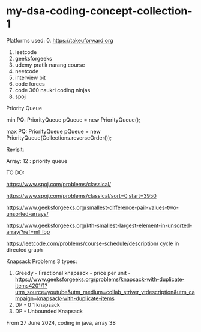 # my-dsa-coding-concept-collection-1

Platforms used:
0. https://takeuforward.org
1. leetcode
2. geeksforgeeks
3. udemy pratik narang course
4. neetcode
5. interview bit
6. code forces
7. code 360 naukri coding ninjas
8. spoj 

Priority Queue

min PQ: PriorityQueue<Integer> pQueue = new PriorityQueue<Integer>();

max PQ: PriorityQueue<Integer> pQueue = new PriorityQueue<Integer>(Collections.reverseOrder());

Revisit:

Array: 12 : priority queue


TO DO:

https://www.spoj.com/problems/classical/

https://www.spoj.com/problems/classical/sort=0,start=3950

https://www.geeksforgeeks.org/smallest-difference-pair-values-two-unsorted-arrays/

https://www.geeksforgeeks.org/kth-smallest-largest-element-in-unsorted-array/?ref=ml_lbp

https://leetcode.com/problems/course-schedule/description/ cycle in directed graph

Knapsack Problems 3 types:

1. Greedy - Fractional knapsack - price per unit - https://www.geeksforgeeks.org/problems/knapsack-with-duplicate-items4201/1?utm_source=youtube&utm_medium=collab_striver_ytdescription&utm_campaign=knapsack-with-duplicate-items
2. DP - 0 1 knapsack 
3. DP - Unbounded Knapsack
   
From 27 June 2024, coding in java, array 38
